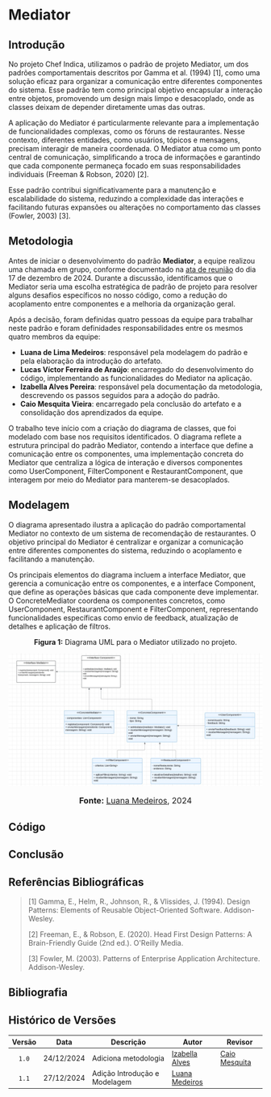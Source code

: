 # Mediator

## Introdução

No projeto Chef Indica, utilizamos o padrão de projeto Mediator, um dos padrões comportamentais descritos por Gamma et al. (1994) [1], como uma solução eficaz para organizar a comunicação entre diferentes componentes do sistema. Esse padrão tem como principal objetivo encapsular a interação entre objetos, promovendo um design mais limpo e desacoplado, onde as classes deixam de depender diretamente umas das outras.

A aplicação do Mediator é particularmente relevante para a implementação de funcionalidades complexas, como os fóruns de restaurantes. Nesse contexto, diferentes entidades, como usuários, tópicos e mensagens, precisam interagir de maneira coordenada. O Mediator atua como um ponto central de comunicação, simplificando a troca de informações e garantindo que cada componente permaneça focado em suas responsabilidades individuais (Freeman & Robson, 2020) [2].

Esse padrão contribui significativamente para a manutenção e escalabilidade do sistema, reduzindo a complexidade das interações e facilitando futuras expansões ou alterações no comportamento das classes (Fowler, 2003) [3].

## Metodologia

Antes de iniciar o desenvolvimento do padrão **Mediator**, a equipe realizou uma chamada em grupo, conforme documentado na [ata de reunião](https://unbarqdsw2024-2.github.io/2024.2_G10_Recomendacao_Entrega_03/#/atas-reuniao/ata-reuniao-17-12) do dia 17 de dezembro de 2024. Durante a discussão, identificamos que o Mediator seria uma escolha estratégica de padrão de projeto para resolver alguns desafios específicos no nosso código, como a redução do acoplamento entre componentes e a melhoria da organização geral.

Após a decisão, foram definidas quatro pessoas da equipe para trabalhar neste padrão e foram definidades responsabilidades entre os mesmos quatro membros da equipe:

- **Luana de Lima Medeiros**: responsável pela modelagem do padrão e pela elaboração da introdução do artefato.  
- **Lucas Víctor Ferreira de Araújo**: encarregado do desenvolvimento do código, implementando as funcionalidades do Mediator na aplicação.  
- **Izabella Alves Pereira**: responsável pela documentação da metodologia, descrevendo os passos seguidos para a adoção do padrão.  
- **Caio Mesquita Vieira**: encarregado pela conclusão do artefato e a consolidação dos aprendizados da equipe.

O trabalho teve início com a criação do diagrama de classes, que foi modelado com base nos requisitos identificados. O diagrama reflete a estrutura principal do padrão Mediator, contendo a interface que define a comunicação entre os componentes, uma implementação concreta do Mediator que centraliza a lógica de interação e diversos componentes como UserComponent, FilterComponent e RestaurantComponent, que interagem por meio do Mediator para manterem-se desacoplados.

## Modelagem

O diagrama apresentado ilustra a aplicação do padrão comportamental Mediator no contexto de um sistema de recomendação de restaurantes. O objetivo principal do Mediator é centralizar e organizar a comunicação entre diferentes componentes do sistema, reduzindo o acoplamento e facilitando a manutenção. 

Os principais elementos do diagrama incluem a interface Mediator, que gerencia a comunicação entre os componentes, e a interface Component, que define as operações básicas que cada componente deve implementar. O ConcreteMediator coordena os componentes concretos, como UserComponent, RestaurantComponent e FilterComponent, representando funcionalidades específicas como envio de feedback, atualização de detalhes e aplicação de filtros. 

<center>
<p style="text-align: center"><b>Figura 1:</b> Diagrama UML para o Mediator utilizado no projeto.</p>
<div align="center">
  <img src="https://raw.githubusercontent.com/UnBArqDsw2024-2/2024.2_G10_Recomendacao_Entrega_03/refs/heads/main/docs/imagens/Diagrama_Mediator.jpeg?raw=true" alt="Diagrama de classes do Mediator" >
</div>
<font size="3"><p style="text-align: center"><b>Fonte:</b> <a href="https://github.com/LuaMedeiros">Luana Medeiros</a>, 2024</p></font>
</center>


## Código

## Conclusão

## Referências Bibliográficas

> [1] Gamma, E., Helm, R., Johnson, R., & Vlissides, J. (1994). Design Patterns: Elements of Reusable Object-Oriented Software. Addison-Wesley.
>
> [2] Freeman, E., & Robson, E. (2020). Head First Design Patterns: A Brain-Friendly Guide (2nd ed.). O'Reilly Media.
>
> [3] Fowler, M. (2003). Patterns of Enterprise Application Architecture. Addison-Wesley.

## Bibliografia

## Histórico de Versões

| Versão | Data | Descrição | Autor | Revisor |
| :----: | ---- | --------- | ----- | ------- |
| `1.0`  |24/12/2024| Adiciona metodologia | [Izabella Alves](https://github.com/izabellaalves)|[Caio Mesquita](https://github.com/Caiomesvie)|
| `1.1`  |27/12/2024| Adição Introdução e Modelagem | [Luana Medeiros](https://github.com/LuaMedeiros)||
